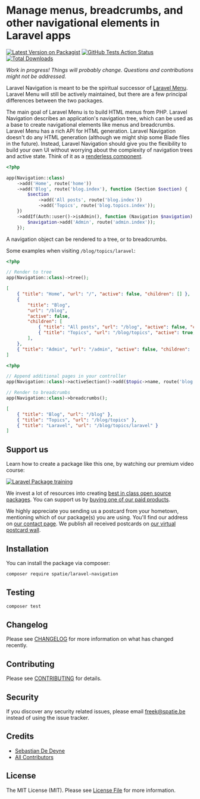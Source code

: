 # Manage menus, breadcrumbs, and other navigational elements in Laravel apps

[![Latest Version on Packagist](https://img.shields.io/packagist/v/spatie/laravel-navigation.svg?style=flat-square)](https://packagist.org/packages/spatie/laravel-navigation)
[![GitHub Tests Action Status](https://img.shields.io/github/workflow/status/spatie/laravel-navigation/run-tests?label=tests)](https://github.com/spatie/laravel-navigation/actions?query=workflow%3Arun-tests+branch%3Amaster)
[![Total Downloads](https://img.shields.io/packagist/dt/spatie/laravel-navigation.svg?style=flat-square)](https://packagist.org/packages/spatie/laravel-navigation)

*Work in progress! Things will probably change. Questions and contributions might not be addressed.*

Laravel Navigation is meant to be the spiritual successor of [Laravel Menu](https://github.com/spatie/laravel-menu). Laravel Menu will still be actively maintained, but there are a few principal differences between the two packages.

The main goal of Laravel Menu is to build HTML menus from PHP. Laravel Navigation describes an application's navigation tree, which can be used as a base to create navigational elements like menus and breadcrumbs. Laravel Menu has a rich API for HTML generation. Laravel Navigation doesn't do any HTML generation (although we might ship some Blade files in the future). Instead, Laravel Navigation should give you the flexibility to build your own UI without worrying about the complexity of navigation trees and active state. Think of it as a [renderless component](https://adamwathan.me/renderless-components-in-vuejs/).

```php
<?php

app(Navigation::class)
    ->add('Home', route('home'))
    ->add('Blog', route('blog.index'), function (Section $section) {
        $section
            ->add('All posts', route('blog.index'))
            ->add('Topics', route('blog.topics.index'));
    })
    ->addIf(Auth::user()->isAdmin(), function (Navigation $navigation) {
        $navigation->add('Admin', route('admin.index'));
    });
```

A navigation object can be rendered to a tree, or to breadcrumbs.

Some examples when visiting `/blog/topics/laravel`:

```php
<?php

// Render to tree
app(Navigation::class)->tree();
```

```json
[
    { "title": "Home", "url": "/", "active": false, "children": [] },
    {
        "title": "Blog",
        "url": "/blog",
        "active": false,
        "children": [
            { "title": "All posts", "url": "/blog", "active": false, "children": [] },
            { "title": "Topics", "url": "/blog/topics", "active": true, "children": [] }
        ],
    },
    { "title": "Admin", "url": "/admin", "active": false, "children": [] }
]
```

```php
<?php

// Append additional pages in your controller
app(Navigation::class)->activeSection()->add($topic->name, route('blog.topics.show', $topic));

// Render to breadcrumbs
app(Navigation::class)->breadcrumbs();
```

```json
[
    { "title": "Blog", "url": "/blog" },
    { "title": "Topics", "url": "/blog/topics" },
    { "title": "Laravel", "url": "/blog/topics/laravel" }
]
```

## Support us

Learn how to create a package like this one, by watching our premium video course:

[![Laravel Package training](https://spatie.be/github/package-training.jpg)](https://laravelpackage.training)

We invest a lot of resources into creating [best in class open source packages](https://spatie.be/open-source). You can support us by [buying one of our paid products](https://spatie.be/open-source/support-us).

We highly appreciate you sending us a postcard from your hometown, mentioning which of our package(s) you are using. You'll find our address on [our contact page](https://spatie.be/about-us). We publish all received postcards on [our virtual postcard wall](https://spatie.be/open-source/postcards).

## Installation

You can install the package via composer:

```bash
composer require spatie/laravel-navigation
```

## Testing

```bash
composer test
```

## Changelog

Please see [CHANGELOG](CHANGELOG.md) for more information on what has changed recently.

## Contributing

Please see [CONTRIBUTING](CONTRIBUTING.md) for details.

## Security

If you discover any security related issues, please email freek@spatie.be instead of using the issue tracker.

## Credits

- [Sebastian De Deyne](https://github.com/sebastiandedeyne)
- [All Contributors](../../contributors)

## License

The MIT License (MIT). Please see [License File](LICENSE.md) for more information.
